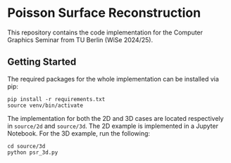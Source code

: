 # Poisson Surface Reconstruction
This repository contains the code implementation for the Computer Graphics Seminar from TU Berlin (WiSe 2024/25).


## Getting Started

The required packages for the whole implementation can be installed via pip:

```
pip install -r requirements.txt
source venv/bin/activate
```

The implementation for both the 2D and 3D cases are located respectively in `source/2d` and `source/3d`. The 2D example is implemented in a Jupyter Notebook. For the 3D example, run the following:
```
cd source/3d
python psr_3d.py
```